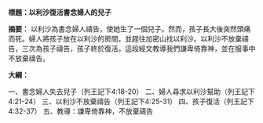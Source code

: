 **標題：以利沙復活書念婦人的兒子**

**摘要：**
以利沙為書念婦人禱告，使她生了一個兒子。然而，孩子長大後突然頭痛而死。婦人將孩子放在以利沙的房間，並趕往加密山找以利沙。以利沙不放棄禱告，三次為孩子禱告，孩子終於復活。這段經文教導我們謙卑倚靠神，並在服事中不放棄禱告。

**大綱：**

一、書念婦人失去兒子（列王記下4:18-20）
二、婦人尋求以利沙幫助（列王記下4:21-24）
三、以利沙不放棄禱告（列王記下4:25-31）
四、孩子復活（列王記下4:32-37）
五、教導：謙卑倚靠神，不放棄禱告